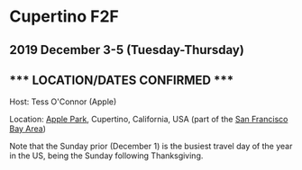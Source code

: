 # Cupertino F2F
## 2019 December 3-5 (Tuesday-Thursday)
## *** LOCATION/DATES CONFIRMED ***

Host: Tess O'Connor (Apple)

Location: [Apple Park](https://goo.gl/maps/R4TDR9z2xYy), Cupertino, California, USA (part of the [San Francisco Bay Area](https://en.wikipedia.org/wiki/San_Jose%E2%80%93San_Francisco%E2%80%93Oakland,_CA_Combined_Statistical_Area))

Note that the Sunday prior (December 1) is the busiest travel day of the year in the US, being the Sunday following Thanksgiving.
